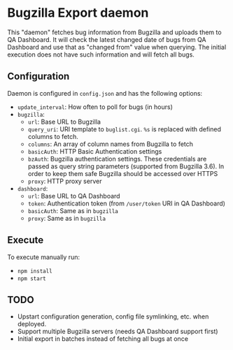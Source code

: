 # Bugzilla Export daemon

This "daemon" fetches bug information from Bugzilla and uploads them to QA Dashboard. It will check the latest changed date of bugs from QA Dashboard and use that as "changed from" value when querying. The initial execution does not have such information and will fetch all bugs.

## Configuration

Daemon is configured in `config.json` and has the following options:

* `update_interval`: How often to poll for bugs (in hours)
* `bugzilla`:
    * `url`: Base URL to Bugzilla
    * `query_uri`: URI template to `buglist.cgi`. `%s` is replaced with defined columns to fetch.
    * `columns`: An array of column names from Bugzilla to fetch
    * `basicAuth`: HTTP Basic Authentication settings
    * `bzAuth`: Bugzilla authentication settings. These credentials are passed as query string parameters (supported from Bugzilla 3.6). In order to keep them safe Bugzilla should be accessed over HTTPS
    * `proxy`: HTTP proxy server
* `dashboard`:
  * `url`: Base URL to QA Dashboard
  * `token`: Authentication token (from `/user/token` URI in QA Dashboard)
  * `basicAuth`: Same as in `bugzilla`
  * `proxy`: Same as in `bugzilla`

## Execute

To execute manually run:

* `npm install`
* `npm start`

## TODO

* Upstart configuration generation, config file symlinking, etc. when deployed.
* Support multiple Bugzilla servers (needs QA Dashboard support first)
* Initial export in batches instead of fetching all bugs at once

